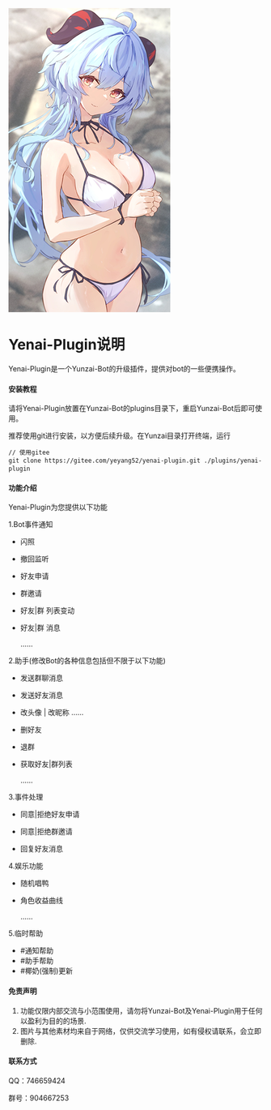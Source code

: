![椰羊](resources/img/yeyang.png)

# Yenai-Plugin说明

Yenai-Plugin是一个Yunzai-Bot的升级插件，提供对bot的一些便携操作。


#### 安装教程

请将Yenai-Plugin放置在Yunzai-Bot的plugins目录下，重启Yunzai-Bot后即可使用。

推荐使用git进行安装，以方便后续升级。在Yunzai目录打开终端，运行

```
// 使用gitee
git clone https://gitee.com/yeyang52/yenai-plugin.git ./plugins/yenai-plugin
```

#### 功能介绍

Yenai-Plugin为您提供以下功能

1.Bot事件通知

- 闪照

- 撤回监听

- 好友申请

- 群邀请

- 好友|群 列表变动

- 好友|群 消息

  ……

2.助手(修改Bot的各种信息包括但不限于以下功能)

- 发送群聊消息

- 发送好友消息

- 改头像 | 改昵称 ……

- 删好友

- 退群

- 获取好友|群列表

  ……

3.事件处理

- 同意|拒绝好友申请

- 同意|拒绝群邀请

- 回复好友消息

4.娱乐功能

- 随机唱鸭
- 角色收益曲线

  ……

5.临时帮助

- #通知帮助
- #助手帮助
- #椰奶(强制)更新

#### 免责声明

1. 功能仅限内部交流与小范围使用，请勿将Yunzai-Bot及Yenai-Plugin用于任何以盈利为目的的场景.
2. 图片与其他素材均来自于网络，仅供交流学习使用，如有侵权请联系，会立即删除.

#### 联系方式

QQ：746659424

群号：904667253
